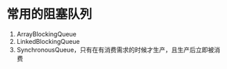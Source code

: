 # 常用的阻塞队列
1. ArrayBlockingQueue
2. LinkedBlockingQueue
3. SynchronousQueue，只有在有消费需求的时候才生产，且生产后立即被消费
